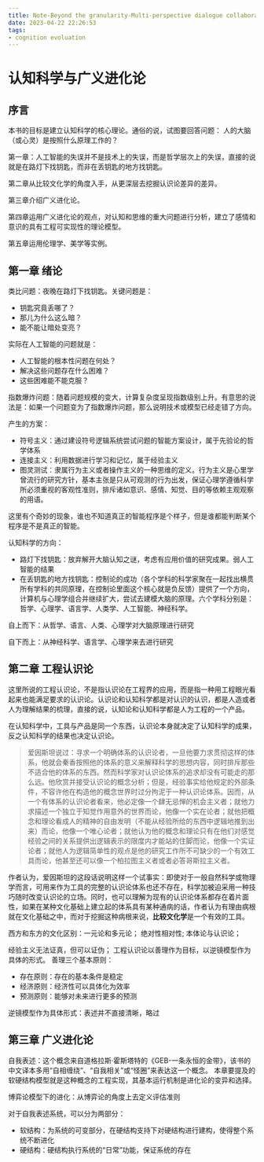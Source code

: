 ```yaml
---
title: Note-Beyond the granularity-Multi-perspective dialogue collaborative selection for dialogue state tracking
date: 2023-04-22 22:26:53
tags: 
- cognition evoluation
---
```


# 认知科学与广义进化论



## 序言

本书的目标是建立认知科学的核心理论。通俗的说，试图要回答问题： 人的大脑（或心灵）是按照什么原理工作的？

第一章：人工智能的失误并不是技术上的失误，而是哲学层次上的失误，直接的说就是在路灯下找钥匙，而非在丢钥匙的地方找钥匙。

第二章从比较文化学的角度入手，从更深层去挖掘认识论差异的差异。

第三章介绍广义进化论。

第四章运用广义进化论的观点，对认知和思维的重大问题进行分析，建立了感情和意识的具有工程可实现性的理论模型。

第五章运用伦理学、美学等实例。



## 第一章 绪论

类比问题：夜晚在路灯下找钥匙。关键问题是：

- 钥匙究竟丢哪了？
- 那儿为什么这么暗？
- 能不能让暗处变亮？

实际在人工智能的问题就是：

- 人工智能的根本性问题在何处？
- 解决这些问题存在什么困难？
- 这些困难能不能克服？

指数爆炸问题：随着问题规模的变大，计算复杂度呈现指数级别上升。有意思的说法是：如果一个问题变为了指数爆炸问题，那么说明技术或模型已经走错了方向。

产生的方案：

- 符号主义：通过建设符号逻辑系统尝试问题的智能方案设计，属于先验论的哲学体系
- 连接主义：利用数据进行学习和记忆，属于经验主义
- 图灵测试：隶属行为主义或者操作主义的一种思维的定义。行为主义是心里学曾流行的研究方针，基本主张是只从可观测的行为出发，保证心理学遵循科学所必须重视的客观性准则，排斥诸如意识、感情、知觉、目的等依赖主观观察的用语。

这里有个奇妙的现象，谁也不知道真正的智能程序是个样子，但是谁都能判断某个程序是不是真正的智能。

认知科学的方向：

- 路灯下找钥匙：放弃解开大脑认知之谜，考虑有应用价值的研究成果。弱人工智能的结果
- 在丢钥匙的地方找钥匙：控制论的成功（各个学科的科学家聚在一起找出横贯所有学科的共同原理，在控制论里面这个核心就是负反馈）提供了一个方向，计算机与心理学组合并继续扩大，尝试去建模大脑的原理。六个学科分别是：哲学、心理学、语言学、人类学、人工智能、神经科学。

自上而下：从哲学、语言、人类、心理学对大脑原理进行研究

自下而上：从神经科学、语言学、心理学来去进行研究

## 第二章 工程认识论

这里所说的工程认识论，不是指认识论在工程界的应用，而是指一种用工程眼光看起来也能满足要求的认识论。认识论和认知科学都是对认识的认识，都是人造或者人为理解结果的梳理，直接的说，认知论和认知科学都是人为工程的一个产品。

在认知科学中，工具与产品是同一个东西，认识论本身就决定了认知科学的成果，反之认知科学的结果也决定认识论。

> 爱因斯坦说过：寻求一个明确体系的认识论者，一旦他要力求贯彻这样的体系，他就会秦香按照他的体系的意义来解释科学的思想内容，同时排斥那些不适合他的体系的东西。然而科学家对认识论体系的追求却没有可能走的那么远。他欣赏并接受认识论的概念分析；但是，经验事实给他规定的外部条件，不容许他在构造他的概念世界时过分拘泥于一种认识论体系。因而，从一个有体系的认识论者看来，他必定像一个肆无忌惮的机会主义者；就他力求描述一个独立于知觉作用意外的世界而论，他像一个实在论者；就他把概念和理论看成人的精神的自由发明（不能从经验所给的东西中逻辑地推到出来）而论，他像一个唯心论者；就他认为他的概念和理论只有在他们对感觉经验之间的关系提供出逻辑表示的限度内才能站的住脚而论，他像一个实证论者；就他人为逻辑简单性的观点是他的研究工作所不可缺少的一个有效工具而论，他甚至还可以像一个柏拉图主义者或者必答哥斯拉主义者。

作者认为，爱因斯坦的这段话说明这样一个试事实：即使对于一般自然科学或物理学而言，可用来作为工具的完整的认识论体系也还不存在，科学加被迫采用一种技巧随时改变认识论的立场。同时，也可以理解为现有的认识论体系都存在着片面性，如果在某种文化基础上建立起的体系具有某种通病的话，作者认为有理由病根就在文化基础之中，而对于挖掘这种病根来说，**比较文化学**是一个有效的工具。

西方和东方的文化区别：一元论和多元论； 绝对性相对性; 本体论与认识论；

经验主义无法证真，但可以证伪；
工程认识论以善理作为目标，以逆镜模型作为具体的形式。
善理三个基本原则：
- 存在原则：存在的基本条件是稳定
- 经济原则：经济性可以具体化为效率
- 预测原则：能够对未来进行更多的预测

逆镜模型作为具体形式：表述并不直接清晰，略过

## 第三章 广义进化论

自我表述：这个概念来自道格拉斯·霍斯塔特的《GEB-一条永恒的金带》，该书的中文译本多用“自相缠绕”、“自我相关”或“怪圈”来表达这一个概念。 本章要提及的软硬结构模型就是这种概念的工程实现，其基本运行机制是进化论的变异和选择。

博弈论模型下的进化：从博弈论的角度上去定义评估准则

对于自我表述系统，可以分为两部分：
- 软结构：为系统的可变部分，在硬结构支持下对硬结构进行建构，使得整个系统不断进化
- 硬结构：硬结构执行系统的“日常”功能，保证系统的存在